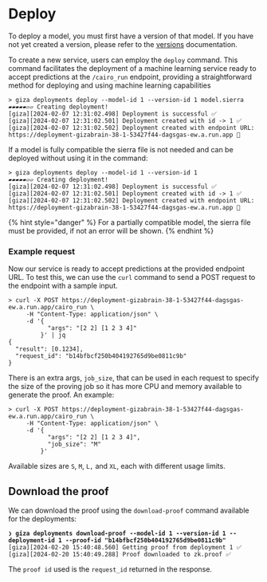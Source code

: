# Deploy

To deploy a model, you must first have a version of that model. If you have not yet created a version, please refer to the [versions](../../resources/versions.md) documentation.

To create a new service, users can employ the `deploy` command. This command facilitates the deployment of a machine learning service ready to accept predictions at the `/cairo_run` endpoint, providing a straightforward method for deploying and using machine learning capabilities

```
> giza deployments deploy --model-id 1 --version-id 1 model.sierra
▰▰▰▰▰▱▱ Creating deployment!
[giza][2024-02-07 12:31:02.498] Deployment is successful ✅
[giza][2024-02-07 12:31:02.501] Deployment created with id -> 1 ✅
[giza][2024-02-07 12:31:02.502] Deployment created with endpoint URL: https://deployment-gizabrain-38-1-53427f44-dagsgas-ew.a.run.app 🎉
```

If a model is fully compatible the sierra file is not needed and can be deployed without using it in the command:

```
> giza deployments deploy --model-id 1 --version-id 1
▰▰▰▰▰▱▱ Creating deployment!
[giza][2024-02-07 12:31:02.498] Deployment is successful ✅
[giza][2024-02-07 12:31:02.501] Deployment created with id -> 1 ✅
[giza][2024-02-07 12:31:02.502] Deployment created with endpoint URL: https://deployment-gizabrain-38-1-53427f44-dagsgas-ew.a.run.app 🎉
```

{% hint style="danger" %}
For a partially compatible model, the sierra file must be provided, if not an error will be shown.
{% endhint %}

### Example request

Now our service is ready to accept predictions at the provided endpoint URL. To test this, we can use the `curl` command to send a POST request to the endpoint with a sample input.

```
> curl -X POST https://deployment-gizabrain-38-1-53427f44-dagsgas-ew.a.run.app/cairo_run \
     -H "Content-Type: application/json" \
     -d '{
           "args": "[2 2] [1 2 3 4]"
         }' | jq
{
  "result": [0.1234],
  "request_id": "b14bfbcf250b404192765d9be0811c9b"
}
```

There is an extra args, `job_size`, that can be used in each request to specify the size of the proving job so it has more CPU and memory available to generate the proof. An example:

```
> curl -X POST https://deployment-gizabrain-38-1-53427f44-dagsgas-ew.a.run.app/cairo_run \
     -H "Content-Type: application/json" \
     -d '{
           "args": "[2 2] [1 2 3 4]",
           "job_size": "M"
         }'
```

Available sizes are `S`, `M`, `L,` and `XL`, each with different usage limits.

## Download the proof

We can download the proof using the `download-proof` command available for the deployments:&#x20;

<pre class="language-sh"><code class="lang-sh"><strong>❯ giza deployments download-proof --model-id 1 --version-id 1 --deployment-id 1 --proof-id "b14bfbcf250b404192765d9be0811c9b"
</strong>[giza][2024-02-20 15:40:48.560] Getting proof from deployment 1 ✅
[giza][2024-02-20 15:40:49.288] Proof downloaded to zk.proof ✅
</code></pre>

The `proof id` used is the `request_id` returned in the response.
